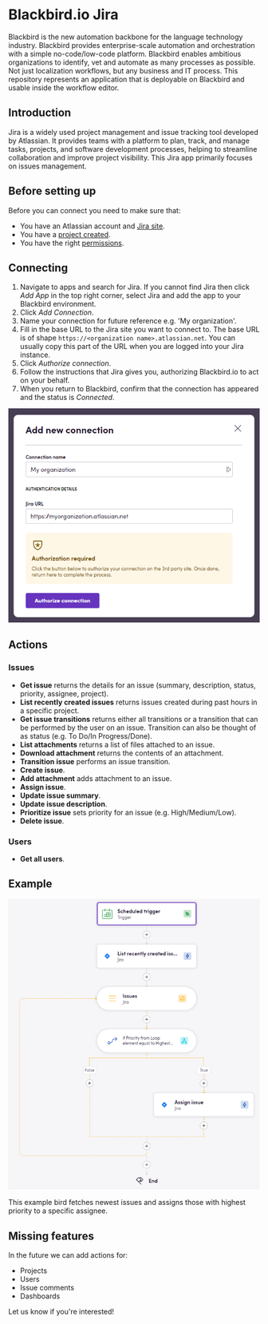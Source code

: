 # Blackbird.io Jira

Blackbird is the new automation backbone for the language technology industry. Blackbird provides enterprise-scale automation and orchestration with a simple no-code/low-code platform. Blackbird enables ambitious organizations to identify, vet and automate as many processes as possible. Not just localization workflows, but any business and IT process. This repository represents an application that is deployable on Blackbird and usable inside the workflow editor.

## Introduction

<!-- begin docs -->

Jira is a widely used project management and issue tracking tool developed by Atlassian. It provides teams with a platform to plan, track, and manage tasks, projects, and software development processes, helping to streamline collaboration and improve project visibility. This Jira app primarily focuses on issues management.

## Before setting up

Before you can connect you need to make sure that:

- You have an Atlassian account and [Jira site](https://support.atlassian.com/jira-work-management/docs/set-up-your-site/).
- You have a [project created](https://support.atlassian.com/jira-software-cloud/docs/create-a-new-project/).
- You have the right [permissions](https://support.atlassian.com/jira-cloud-administration/docs/permissions-for-company-managed-projects/#Issue-permissions).

## Connecting

1. Navigate to apps and search for Jira. If you cannot find Jira then click _Add App_ in the top right corner, select Jira and add the app to your Blackbird environment.
2. Click _Add Connection_.
3. Name your connection for future reference e.g. 'My organization'.
4. Fill in the base URL to the Jira site you want to connect to. The base URL is of shape `https://<organization name>.atlassian.net`. You can usually copy this part of the URL when you are logged into your Jira instance.
5. Click _Authorize connection_.
6. Follow the instructions that Jira gives you, authorizing Blackbird.io to act on your behalf.
7. When you return to Blackbird, confirm that the connection has appeared and the status is _Connected_.

![Connecting](Images/README/connection.png)

## Actions

### Issues

- **Get issue** returns the details for an issue (summary, description, status, priority, assignee, project).
- **List recently created issues** returns issues created during past hours in a specific project.
- **Get issue transitions** returns either all transitions or a transition that can be performed by the user on an issue. Transition can also be thought of as status (e.g. To Do/In Progress/Done).
- **List attachments** returns a list of files attached to an issue.
- **Download attachment** returns the contents of an attachment.
- **Transition issue** performs an issue transition.
- **Create issue**.
- **Add attachment** adds attachment to an issue.
- **Assign issue**.
- **Update issue summary**.
- **Update issue description**.
- **Prioritize issue** sets priority for an issue (e.g. High/Medium/Low).
- **Delete issue**.

### Users

- **Get all users**.

## Example

![example](Images/README/example.png)

This example bird fetches newest issues and assigns those with highest priority to a specific assignee.

## Missing features

In the future we can add actions for:

- Projects
- Users
- Issue comments
- Dashboards

Let us know if you're interested!

<!-- end docs -->
